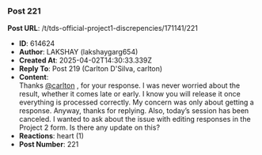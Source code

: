 ### Post 221
**Post URL**: /t/tds-official-project1-discrepencies/171141/221
- **ID**: 614624
- **Author**: LAKSHAY (lakshaygarg654)
- **Created At**: 2025-04-02T14:30:33.339Z
- **Reply To**: Post 219 (Carlton D'Silva, carlton)
- **Content**:  
  Thanks <a class="mention" href="/u/carlton">@carlton</a> , for your response.
I was never worried about the result, whether it comes late or early. I know you will release it once everything is processed correctly. My concern was only about getting a response. Anyway, thanks for replying.
Also, today’s session has been canceled. I wanted to ask about the issue with editing responses in the Project 2 form. Is there any update on this?
- **Reactions**: heart (1)
- **Post Number**: 221

